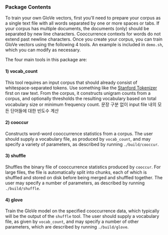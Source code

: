 ### Package Contents

To train your own GloVe vectors, first you'll need to prepare your corpus as a single text file with all words separated by one or more spaces or tabs. If your corpus has multiple documents, the documents (only) should be separated by new line characters. Cooccurrence contexts for words do not extend past newline characters. Once you create your corpus, you can train GloVe vectors using the following 4 tools. An example is included in `demo.sh`, which you can modify as necessary.

The four main tools in this package are:

#### 1) vocab_count
This tool requires an input corpus that should already consist of whitespace-separated tokens. Use something like the [Stanford Tokenizer](https://nlp.stanford.edu/software/tokenizer.html) first on raw text. From the corpus, it constructs unigram counts from a corpus, and optionally thresholds the resulting vocabulary based on total vocabulary size or minimum frequency count.
문장 구분 없이 input file 내의 모든 단어들에 대한 빈도수 계산

#### 2) cooccur
Constructs word-word cooccurrence statistics from a corpus. The user should supply a vocabulary file, as produced by `vocab_count`, and may specify a variety of parameters, as described by running `./build/cooccur`.

#### 3) shuffle
Shuffles the binary file of cooccurrence statistics produced by `cooccur`. For large files, the file is automatically split into chunks, each of which is shuffled and stored on disk before being merged and shuffled together. The user may specify a number of parameters, as described by running `./build/shuffle`.

#### 4) glove
Train the GloVe model on the specified cooccurrence data, which typically will be the output of the `shuffle` tool. The user should supply a vocabulary file, as given by `vocab_count`, and may specify a number of other parameters, which are described by running `./build/glove`.
